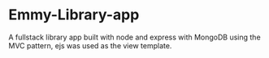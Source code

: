 # Emmy-Library-app
A fullstack library app built with node and express with MongoDB using the MVC pattern, ejs was used as the view template. 

